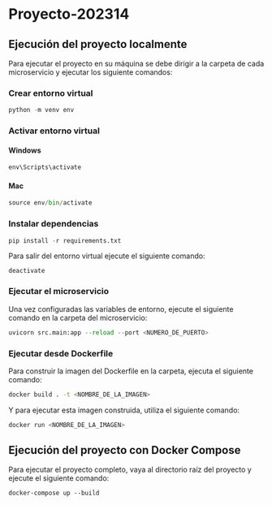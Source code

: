 # Proyecto-202314  

## Ejecución del proyecto localmente

Para ejecutar el proyecto en su máquina se debe dirigir a la carpeta de cada microservicio y ejecutar los siguiente comandos:

### Crear entorno virtual

```python
python -m venv env
```

### Activar entorno virtual

#### Windows

```python
env\Scripts\activate
```

#### Mac

```python
source env/bin/activate
```

### Instalar dependencias

```python
pip install -r requirements.txt
```

Para salir del entorno virtual ejecute el siguiente comando:

```shell
deactivate
```

### Ejecutar el microservicio

Una vez configuradas las variables de entorno, ejecute el siguiente comando en la carpeta del microservicio:

```python
uvicorn src.main:app --reload --port <NUMERO_DE_PUERTO>
```

### Ejecutar desde Dockerfile

Para construir la imagen del Dockerfile en la carpeta, ejecuta el siguiente comando:

```bash
docker build . -t <NOMBRE_DE_LA_IMAGEN>
```

Y para ejecutar esta imagen construida, utiliza el siguiente comando:

```bash
docker run <NOMBRE_DE_LA_IMAGEN>
```

## Ejecución del proyecto con Docker Compose

Para ejecutar el proyecto completo, vaya al directorio raíz del proyecto y ejecute el siguiente comando:

```shell
docker-compose up --build
```
